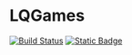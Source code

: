 # LQGames

[![Build Status](https://github.com/ahmedmogahed/LQGames.jl/actions/workflows/CI.yml/badge.svg?branch=main)](https://github.com/ahmedmogahed/LQGames.jl/actions/workflows/CI.yml?query=branch%3Amain)
[![Static Badge](https://img.shields.io/badge/License-MIT-blue)](https://opensource.org/license/mit)
